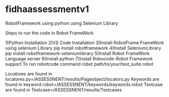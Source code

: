 # fidhaassessmentv1

RobotFramework using python using Selenium Library

Steps to run the code in Robot FrameWork

1)Python Installation
2)VS Code Installation
3)Install RobotFrame FrameWork using selenium Library
pip install robotframework
4)Install SeleniumLibrary
pip install robotframework-seleniumlibrary
5)Install Robot FrameWork Language server
6)Install python
7)Install Robocode-Robot Framework support
To run robotcode command
robot path/to/your/test_suite.robot

Locatores are found in locatores.py=/ASSESSNENT/results/Pageobject/locators.py
Keywords are found in keyword.robot=/ASSESSNENT/keywords/keywords.robot
Testcase are found in Testcase=/ASSESSNENT/results/Testcases
